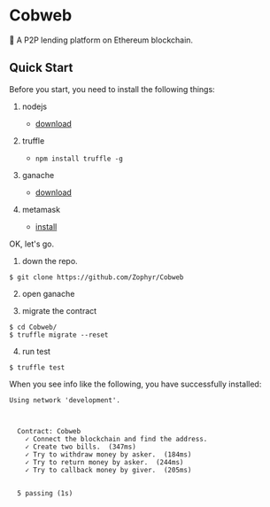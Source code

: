 # Cobweb

💸 A P2P lending platform on Ethereum blockchain.

## Quick Start

Before you start, you need to install the following things: 

1. nodejs
    - [download](https://nodejs.org/)

2. truffle
    - `npm install truffle -g`

3. ganache
    - [download](https://truffleframework.com/ganache)

4. metamask
    - [install](https://metamask.io/)

OK, let's go.

1. down the repo.

```shell
$ git clone https://github.com/Zophyr/Cobweb
```

2. open ganache

3. migrate the contract

```shell
$ cd Cobweb/
$ truffle migrate --reset
```

4. run test

```shell
$ truffle test
```

When you see info like the following, you have successfully installed:

```shell
Using network 'development'.



  Contract: Cobweb
    ✓ Connect the blockchain and find the address. 
    ✓ Create two bills.  (347ms)
    ✓ Try to withdraw money by asker.  (184ms)
    ✓ Try to return money by asker.  (244ms)
    ✓ Try to callback money by giver.  (205ms)


  5 passing (1s)

```
